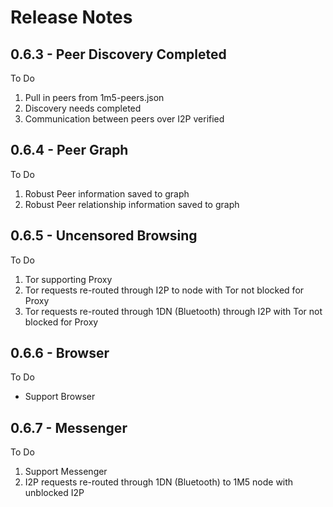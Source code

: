 # Release Notes

## 0.6.3 - Peer Discovery Completed
To Do
1. Pull in peers from 1m5-peers.json
2. Discovery needs completed
3. Communication between peers over I2P verified

## 0.6.4 - Peer Graph
To Do 
1. Robust Peer information saved to graph
2. Robust Peer relationship information saved to graph

## 0.6.5 - Uncensored Browsing
To Do
1. Tor supporting Proxy
2. Tor requests re-routed through I2P to node with Tor not blocked for Proxy
3. Tor requests re-routed through 1DN (Bluetooth) through I2P with Tor not blocked for Proxy

## 0.6.6 - Browser
To Do
* Support Browser

## 0.6.7 - Messenger
To Do
1. Support Messenger
2. I2P requests re-routed through 1DN (Bluetooth) to 1M5 node with unblocked I2P
